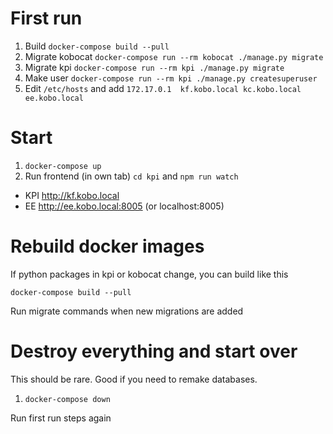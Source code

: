 # First run

1. Build `docker-compose build --pull`
1. Migrate kobocat `docker-compose run --rm kobocat ./manage.py migrate`
1. Migrate kpi `docker-compose run --rm kpi ./manage.py migrate`
1. Make user `docker-compose run --rm kpi ./manage.py createsuperuser`
1. Edit `/etc/hosts` and add `172.17.0.1  kf.kobo.local kc.kobo.local ee.kobo.local`

# Start

1. `docker-compose up`
1. Run frontend (in own tab) `cd kpi` and `npm run watch`

- KPI http://kf.kobo.local
- EE http://ee.kobo.local:8005 (or localhost:8005)

# Rebuild docker images

If python packages in kpi or kobocat change, you can build like this

`docker-compose build --pull`

Run migrate commands when new migrations are added

# Destroy everything and start over

This should be rare. Good if you need to remake databases.

1. `docker-compose down`

Run first run steps again
